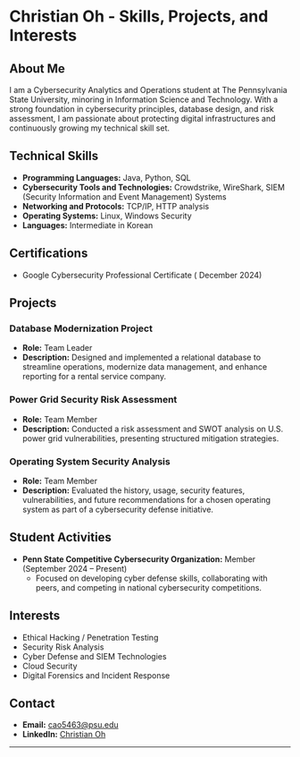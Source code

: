 # Christian Oh - Skills, Projects, and Interests

## About Me
I am a Cybersecurity Analytics and Operations student at The Pennsylvania State University, minoring in Information Science and Technology. With a strong foundation in cybersecurity principles, database design, and risk assessment, I am passionate about protecting digital infrastructures and continuously growing my technical skill set.

## Technical Skills
- **Programming Languages:** Java, Python, SQL
- **Cybersecurity Tools and Technologies:** Crowdstrike, WireShark, SIEM (Security Information and Event Management) Systems
- **Networking and Protocols:** TCP/IP, HTTP analysis
- **Operating Systems:** Linux, Windows Security
- **Languages:** Intermediate in Korean

## Certifications
- Google Cybersecurity Professional Certificate ( December 2024)

## Projects
### Database Modernization Project
- **Role:** Team Leader
- **Description:** Designed and implemented a relational database to streamline operations, modernize data management, and enhance reporting for a rental service company.

### Power Grid Security Risk Assessment
- **Role:** Team Member
- **Description:** Conducted a risk assessment and SWOT analysis on U.S. power grid vulnerabilities, presenting structured mitigation strategies.

### Operating System Security Analysis
- **Role:** Team Member
- **Description:** Evaluated the history, usage, security features, vulnerabilities, and future recommendations for a chosen operating system as part of a cybersecurity defense initiative.

## Student Activities
- **Penn State Competitive Cybersecurity Organization:** Member (September 2024 – Present)
  - Focused on developing cyber defense skills, collaborating with peers, and competing in national cybersecurity competitions.

## Interests
- Ethical Hacking / Penetration Testing
- Security Risk Analysis
- Cyber Defense and SIEM Technologies
- Cloud Security
- Digital Forensics and Incident Response

## Contact
- **Email:** cao5463@psu.edu
- **LinkedIn:** [Christian Oh](https://www.linkedin.com/in/christian-oh-773b43303/)

---
